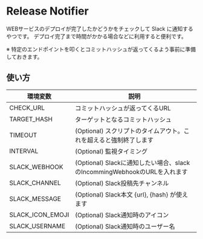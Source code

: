 # Release Notifier

WEBサービスのデプロイが完了したかどうかをチェックして Slack に通知するやつです。
デプロイ完了まで時間がかかる場合などに利用すると便利です。  

※ 特定のエンドポイントを叩くとコミットハッシュが返ってくるよう事前に準備しておきます。

## 使い方

| 環境変数 | 説明 |
|---|---|
|CHECK_URL | コミットハッシュが返ってくるURL |
|TARGET_HASH| ターゲットとなるコミットハッシュ|
| TIMEOUT | (Optional) スクリプトのタイムアウト。これを超えると強制終了します |
| INTERVAL | (Optional) 監視タイミング |
| SLACK_WEBHOOK | (Optional) Slackに通知したい場合、slackのIncommingWebhookのURLを入れます |
| SLACK_CHANNEL | (Optional) Slack投稿先チャンネル |
| SLACK_MESSAGE | (Optional) Slack本文 {url}, {hash} が使えます |
| SLACK_ICON_EMOJI | (Optional) Slack通知時のアイコン |
| SLACK_USERNAME | (Optional) Slack通知時のユーザー名 |
